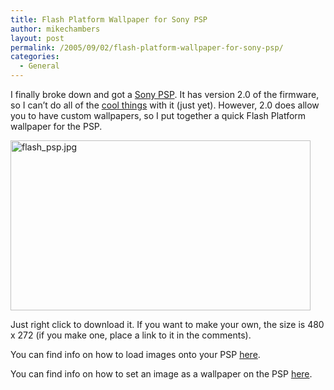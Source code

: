 ```yaml
---
title: Flash Platform Wallpaper for Sony PSP
author: mikechambers
layout: post
permalink: /2005/09/02/flash-platform-wallpaper-for-sony-psp/
categories:
  - General
---
```



I finally broke down and got a [Sony PSP][1]. It has version 2.0 of the firmware, so I can&#8217;t do all of the [cool things][2] with it (just yet). However, 2.0 does allow you to have custom wallpapers, so I put together a quick Flash Platform wallpaper for the PSP.  
<!--more-->

  
<img alt="flash_psp.jpg" src="http://weblogs.macromedia.com/mesh/mesh/files/flash_psp.jpg" width="480" height="272" />

Just right click to download it. If you want to make your own, the size is 480 x 272 (if you make one, place a link to it in the comments).

You can find info on how to load images onto your PSP [here][3].

You can find info on how to set an image as a wallpaper on the PSP [here][4].

 [1]: http://www.us.playstation.com/psp.aspx
 [2]: http://admin.makezine.com/mt/search?IncludeBlogs=1&search=psp
 [3]: http://www.us.playstation.com/psp.aspx?id=howtos#9
 [4]: http://www.us.playstation.com/Content/PSP/SoftwareUpdate/Manual_HTML_Eng/PSP_200_manual_update.htm#wallpaper